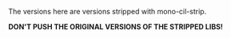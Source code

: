 The versions here are versions stripped with mono-cil-strip.

**DON'T PUSH THE ORIGINAL VERSIONS OF THE STRIPPED LIBS!**
